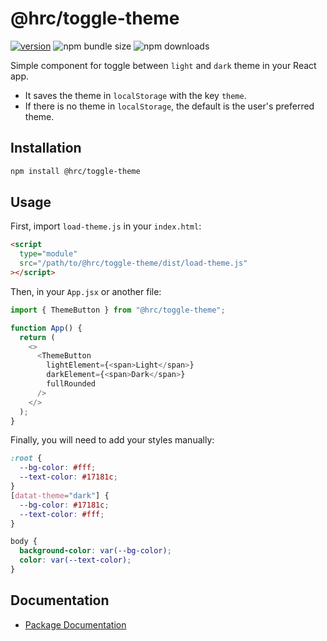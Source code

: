 # @hrc/toggle-theme

<p align="center">

[![version](https://img.shields.io/npm/v/%40hrc%2Ftoggle-theme)](https://www.npmjs.com/package/@hrc/toggle-theme)
![npm bundle size](https://img.shields.io/bundlephobia/minzip/%40hrc%2Ftoggle-theme)
![npm downloads](https://img.shields.io/npm/dm/%40hrc%2Ftoggle-theme)

</p>

Simple component for toggle between `light` and `dark` theme in your React app.

- It saves the theme in `localStorage` with the key `theme`.
- If there is no theme in `localStorage`, the default is the user's preferred
  theme.

## Installation

```bash
npm install @hrc/toggle-theme
```

## Usage

First, import `load-theme.js` in your `index.html`:

```html
<script
  type="module"
  src="/path/to/@hrc/toggle-theme/dist/load-theme.js"
></script>
```

Then, in your `App.jsx` or another file:

```js
import { ThemeButton } from "@hrc/toggle-theme";

function App() {
  return (
    <>
      <ThemeButton
        lightElement={<span>Light</span>}
        darkElement={<span>Dark</span>}
        fullRounded
      />
    </>
  );
}
```

Finally, you will need to add your styles manually:

```css
:root {
  --bg-color: #fff;
  --text-color: #17181c;
}
[datat-theme="dark"] {
  --bg-color: #17181c;
  --text-color: #fff;
}

body {
  background-color: var(--bg-color);
  color: var(--text-color);
}
```

## Documentation

- [Package Documentation](https://hdoc1509.github.io/hrc/packages/toggle-theme/)
